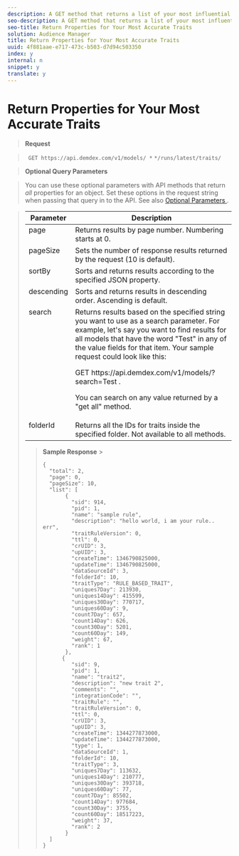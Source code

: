 ```yaml
---
description: A GET method that returns a list of your most influential (accurate) traits.
seo-description: A GET method that returns a list of your most influential (accurate) traits.
seo-title: Return Properties for Your Most Accurate Traits
solution: Audience Manager
title: Return Properties for Your Most Accurate Traits
uuid: 4f881aae-e717-473c-b503-d7d94c503350
index: y
internal: n
snippet: y
translate: y
---
```


# Return Properties for Your Most Accurate Traits


>**Request** 

>` GET https://api.demdex.com/v1/models/ *` <model-id>`*/runs/latest/traits/` 

>**Optional Query Parameters** 

>You can use these optional parameters with API methods that return *all* properties for an object. Set these options in the request string when passing that query in to the API. See also [ Optional Parameters ](../../../c_api/c_rest_api_main/c_rest_api_overview/c_rest_api_optional.md#concept_BB1E73AE736F4F54830E6CAF28089608). 

><table id="table_B05A8EE22C9A4C72B84A8479E1AB7D0A"> 
 <thead> 
  <tr> 
   <th colname="col1" class="entry"> Parameter </th> 
   <th colname="col2" class="entry"> Description </th> 
  </tr> 
 </thead>
 <tbody> 
  <tr valign="top"> 
   <td colname="col1"> <span class="codeph"> page </span> </td> 
   <td colname="col2"> Returns results by page number. Numbering starts at 0. </td> 
  </tr> 
  <tr valign="top"> 
   <td colname="col1"> <span class="codeph"> pageSize </span> </td> 
   <td colname="col2"> Sets the number of response results returned by the request (10 is default). </td> 
  </tr> 
  <tr valign="top"> 
   <td colname="col1"> <span class="codeph"> sortBy </span> </td> 
   <td colname="col2"> Sorts and returns results according to the specified JSON property. </td> 
  </tr> 
  <tr valign="top"> 
   <td colname="col1"> <span class="codeph"> descending </span> </td> 
   <td colname="col2"> Sorts and returns results in descending order. Ascending is default. </td> 
  </tr> 
  <tr valign="top"> 
   <td colname="col1"> <span class="codeph"> search </span> </td> 
   <td colname="col2"> Returns results based on the specified string you want to use as a search parameter. For example, let's say you want to find results for all models that have the word "Test" in any of the value fields for that item. Your sample request could look like this: <p> <span class="codeph"> GET https://api.demdex.com/v1/models/?search=Test </span>. </p> <p>You can search on any value returned by a "get all" method. </p> </td> 
  </tr> 
  <tr valign="top"> 
   <td colname="col1"> <span class="codeph"> folderId </span> </td> 
   <td colname="col2"> Returns all the IDs for traits inside the specified folder. Not available to all methods. </td> 
  </tr> 
 </tbody> 
</table>

>**Sample Response** >
>```
>{ 
>   "total": 2, 
>   "page": 0, 
>   "pageSize": 10, 
>   "list": [ 
>        { 
>          "sid": 914, 
>          "pid": 1, 
>          "name": "sample rule", 
>          "description": "hello world, i am your rule.. err", 
>          "traitRuleVersion": 0, 
>          "ttl": 0, 
>          "crUID": 3, 
>          "upUID": 3, 
>          "createTime": 1346790825000, 
>          "updateTime": 1346790825000, 
>          "dataSourceId": 3, 
>          "folderId": 10, 
>          "traitType": "RULE_BASED_TRAIT", 
>          "uniques7Day": 213930, 
>          "uniques14Day": 415599, 
>          "uniques30Day": 770717, 
>          "uniques60Day": 9, 
>          "count7Day": 657, 
>          "count14Day": 626, 
>          "count30Day": 5201,  
>          "count60Day": 149, 
>          "weight": 67, 
>          "rank": 1 
>        }, 
>       { 
>          "sid": 9, 
>          "pid": 1, 
>          "name": "trait2", 
>          "description": "new trait 2", 
>          "comments": "", 
>          "integrationCode": "", 
>          "traitRule": "", 
>          "traitRuleVersion": 0, 
>          "ttl": 0, 
>          "crUID": 3, 
>          "upUID": 3, 
>          "createTime": 1344277873000, 
>          "updateTime": 1344277873000, 
>          "type": 1, 
>          "dataSourceId": 1, 
>          "folderId": 10, 
>          "traitType": 3, 
>          "uniques7Day": 113632, 
>          "uniques14Day": 210777, 
>          "uniques30Day": 393718, 
>          "uniques60Day": 77, 
>          "count7Day": 85502, 
>          "count14Day": 977684, 
>          "count30Day": 3755, 
>          "count60Day": 18517223, 
>          "weight": 37, 
>          "rank": 2 
>        } 
>   ] 
>}
>```

